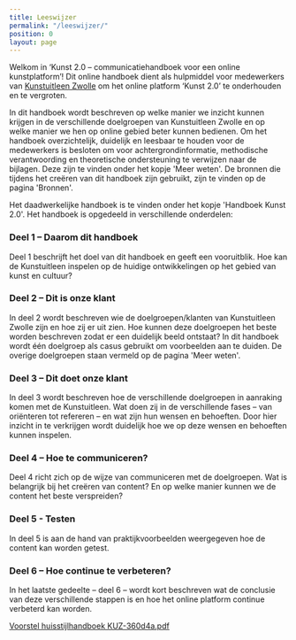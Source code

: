 ```yaml
---
title: Leeswijzer
permalink: "/leeswijzer/"
position: 0
layout: page
---
```


Welkom in ‘Kunst 2.0 – communicatiehandboek voor een online kunstplatform’! Dit online handboek dient als hulpmiddel voor medewerkers van [Kunstuitleen Zwolle](http://hndbk.siteleaf.net/weten/over-kunstuitleen-zwolle/) om het online platform ‘Kunst 2.0’ te onderhouden en te vergroten. 

In dit handboek wordt beschreven op welke manier we inzicht kunnen krijgen in de verschillende doelgroepen van Kunstuitleen Zwolle en op welke manier we hen op online gebied beter kunnen bedienen. Om het handboek overzichtelijk, duidelijk en leesbaar te houden voor de medewerkers is besloten om voor achtergrondinformatie, methodische verantwoording en theoretische ondersteuning te verwijzen naar de bijlagen. Deze zijn te vinden onder het kopje 'Meer weten'. De bronnen die tijdens het creëren van dit handboek zijn gebruikt, zijn te vinden op de pagina 'Bronnen'. 

Het daadwerkelijke handboek is te vinden onder het kopje 'Handboek Kunst 2.0'. Het handboek is opgedeeld in verschillende onderdelen: 

### Deel 1 – Daarom dit handboek
Deel 1 beschrijft het doel van dit handboek en geeft een vooruitblik. Hoe kan de Kunstuitleen inspelen op de huidige ontwikkelingen op het gebied van kunst en cultuur?

### Deel 2 – Dit is onze klant  
In deel 2 wordt beschreven wie de doelgroepen/klanten van Kunstuitleen Zwolle zijn en hoe zij er uit zien. Hoe kunnen deze doelgroepen het beste worden beschreven zodat er een duidelijk beeld ontstaat? In dit handboek wordt één doelgroep als casus gebruikt om voorbeelden aan te duiden. De overige doelgroepen staan vermeld op de pagina 'Meer weten'. 

### Deel 3 – Dit doet onze klant 
In deel 3 wordt beschreven hoe de verschillende doelgroepen in aanraking komen met de Kunstuitleen. Wat doen zij in de verschillende fases – van oriënteren tot refereren – en wat zijn hun wensen en behoeften. Door hier inzicht in te verkrijgen wordt duidelijk hoe we op deze wensen en behoeften kunnen inspelen.

### Deel 4 – Hoe te communiceren?
Deel 4 richt zich op de wijze van communiceren met de doelgroepen. Wat is belangrijk bij het creëren van content? En op welke manier kunnen we de content het beste verspreiden?

### Deel 5 - Testen 
In deel 5 is aan de hand van praktijkvoorbeelden weergegeven hoe de content kan worden getest. 

### Deel 6 – Hoe continue te verbeteren?
In het laatste gedeelte – deel 6 – wordt kort beschreven wat de conclusie van deze verschillende stappen is en hoe het online platform continue verbeterd kan worden. 

[Voorstel huisstijlhandboek KUZ-360d4a.pdf](/uploads/Voorstel%2520huisstijlhandboek%2520KUZ-360d4a.pdf)